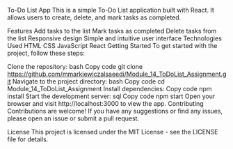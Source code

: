 To-Do List App
This is a simple To-Do List application built with React. It allows users to create, delete, and mark tasks as completed.

Features
Add tasks to the list
Mark tasks as completed
Delete tasks from the list
Responsive design
Simple and intuitive user interface
Technologies Used
HTML
CSS
JavaScript
React
Getting Started
To get started with the project, follow these steps:

Clone the repository:
bash
Copy code
git clone https://github.com/mmarkiewiczalsaeedi/Module_14_ToDoList_Assignment.git
Navigate to the project directory:
bash
Copy code
cd Module_14_ToDoList_Assignment
Install dependencies:
Copy code
npm install
Start the development server:
sql
Copy code
npm start
Open your browser and visit http://localhost:3000 to view the app.
Contributing
Contributions are welcome! If you have any suggestions or find any issues, please open an issue or submit a pull request.

License
This project is licensed under the MIT License - see the LICENSE file for details.
